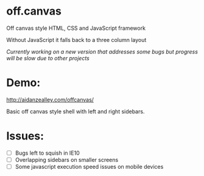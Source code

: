 off.canvas
==========

Off canvas style HTML, CSS and JavaScript framework

Without JavaScript it falls back to a three column layout

*Currently working on a new version that addresses some bugs but progress will be slow due to other projects*


Demo:
=====
http://aidanzealley.com/offcanvas/

Basic off canvas style shell with left and right sidebars.


Issues:
=======
- [ ] Bugs left to squish in IE10
- [ ] Overlapping sidebars on smaller screens
- [ ] Some javascript execution speed issues on mobile devices
